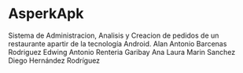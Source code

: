 # AsperkApk
Sistema de Administracion, Analisis y Creacion de pedidos de un restaurante apartir de la tecnología Android. 
Alan Antonio Barcenas Rodriguez 
Edwing Antonio Renteria Garibay 
Ana Laura Marin Sanchez 
Diego Hernández Rodríguez
